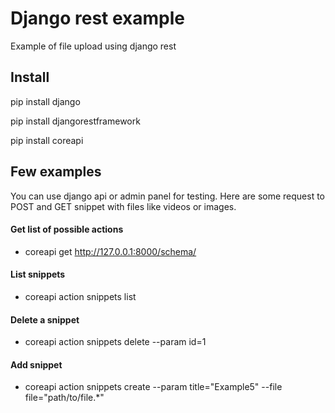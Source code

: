 # Django rest example
Example of file upload using django rest

## Install
pip install django

pip install djangorestframework

pip install coreapi

## Few examples

You can use django api or admin panel for testing. Here are some
request to POST and GET snippet with files like videos or images.

#### Get list of possible actions
- coreapi get http://127.0.0.1:8000/schema/
 
#### List snippets
- coreapi action snippets list

#### Delete a snippet
- coreapi action snippets delete --param id=1

#### Add snippet
- coreapi action snippets create --param title="Example5" --file file="path/to/file.*"